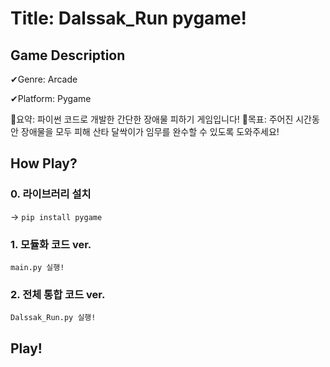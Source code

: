 # Title: Dalssak_Run pygame!
## Game Description
✔Genre: Arcade

✔Platform: Pygame

📄요약: 파이썬 코드로 개발한 간단한 장애물 피하기 게임입니다!
🎯목표: 주어진 시간동안 장애물을 모두 피해 산타 달싹이가 임무를 완수할 수 있도록 도와주세요! 
## How Play?
### 0. 라이브러리 설치 
-> `pip install pygame`
### 1. 모듈화 코드 ver.
`main.py 실행!`
### 2. 전체 통합 코드 ver.
`Dalssak_Run.py 실행!` 
## Play!
